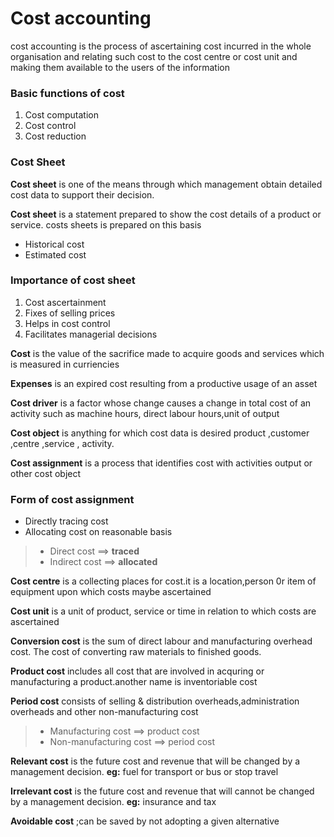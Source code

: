 # Cost accounting

cost accounting is the process of ascertaining cost incurred in the whole organisation and relating such cost to the cost centre or cost unit and making them available to the users of the information

### Basic functions of cost
1. Cost computation
2. Cost control
3. Cost reduction


### Cost Sheet
**Cost sheet** is one of the means through which management obtain detailed cost data to support their decision.

**Cost sheet** is a statement prepared to show the cost details of a product or service.
costs sheets is prepared on this basis
* Historical cost
* Estimated cost


### Importance of cost sheet
1. Cost ascertainment
2. Fixes of selling prices
3. Helps in cost control
4. Facilitates managerial decisions


**Cost** is the value of the sacrifice made to acquire goods and services which is measured in curriencies

**Expenses** is an expired cost resulting from a productive usage of an asset

**Cost driver** is a factor whose change causes a change in total cost of an activity such as machine hours, direct labour hours,unit of output

**Cost object** is anything for which cost data is desired
product ,customer ,centre ,service , activity.

**Cost assignment** is a process that identifies cost with activities output or other cost object

### Form of cost assignment
* Directly tracing cost
* Allocating cost on reasonable basis

> * Direct cost ==> **traced**
> * Indirect cost ==> **allocated**

**Cost centre** is a collecting places for cost.it is a location,person 0r item of equipment upon which costs maybe ascertained

**Cost unit** is a unit of product, service or time in relation to which costs are ascertained

**Conversion cost** is the sum of direct labour and manufacturing overhead cost. The cost of converting raw materials to finished goods.

**Product cost** includes all cost that are involved in acquring or manufacturing a product.another name is inventoriable cost

**Period cost** consists of selling & distribution overheads,administration overheads and other non-manufacturing cost

> * Manufacturing cost ==> product cost
> * Non-manufacturing cost ==> period cost

**Relevant cost** is the future cost and revenue that will be changed by a management decision. 
**eg:** fuel for transport or bus or stop travel

**Irrelevant cost** is the future cost and revenue that will cannot be changed by a management decision. **eg:** insurance and tax

**Avoidable cost** ;can be saved by not adopting a given alternative



